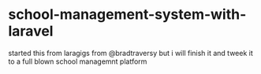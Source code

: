 # school-management-system-with-laravel
started this from laragigs from @bradtraversy but i will finish it and tweek it to a full blown school managemnt platform
